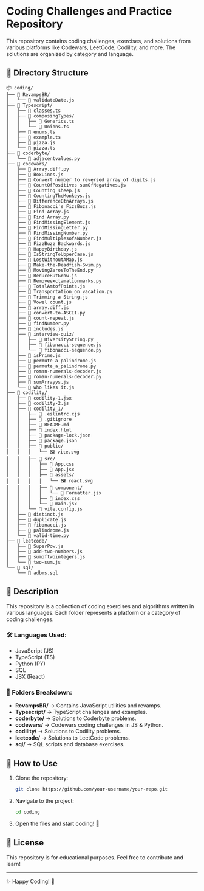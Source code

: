 # Coding Challenges and Practice Repository

This repository contains coding challenges, exercises, and solutions from various platforms like Codewars, LeetCode, Codility, and more. The solutions are organized by category and language.

## 📂 Directory Structure

```
📦 coding/
├── 📁 RevampsBR/
│   └── 📝 validateDate.js
├── 📁 Typescript/
│   ├── 📝 classes.ts
│   ├── 📁 composingTypes/
│   │   ├── 📝 Generics.ts
│   │   └── 📝 Unions.ts
│   ├── 📝 enums.ts
│   ├── 📝 example.ts
│   ├── 📝 pizza.js
│   └── 📝 pizza.ts
├── 📁 coderbyte/
│   └── 📝 adjacentvalues.py
├── 📁 codewars/
│   ├── 📝 Array.diff.py
│   ├── 📝 BoxLines.js
│   ├── 📝 Convert number to reversed array of digits.js
│   ├── 📝 CountOfPositives sumOfNegatives.js
│   ├── 📝 Counting sheep.js
│   ├── 📝 CountingTheMonkeys.js
│   ├── 📝 DifferenceBtnArrays.js
│   ├── 📝 Fibonacci's FizzBuzz.js
│   ├── 📝 Find Array.js
│   ├── 📝 Find Array.py
│   ├── 📝 FindMissingElement.js
│   ├── 📝 FindMissingLetter.py
│   ├── 📝 FindMissingNumber.py
│   ├── 📝 FindMultiplesofaNumber.js
│   ├── 📝 FizzBuzz Backwards.js
│   ├── 📝 HappyBirthday.js
│   ├── 📝 IsStringToUpperCase.js
│   ├── 📝 LostWithoutAMap.js
│   ├── 📝 Make-the-Deadfish-Swim.py
│   ├── 📝 MovingZerosToTheEnd.py
│   ├── 📝 ReduceButGrow.js
│   ├── 📝 Removeexclamationmarks.py
│   ├── 📝 TotalAmtofPoints.js
│   ├── 📝 Transportation on vacation.py
│   ├── 📝 Trimming a String.js
│   ├── 📝 Vowel count.js
│   ├── 📝 array.diff.js
│   ├── 📝 convert-to-ASCII.py
│   ├── 📝 count-repeat.js
│   ├── 📝 findNumber.py
│   ├── 📝 includes.js
│   ├── 📁 interview-quiz/
│   │   ├── 📝 DiversityString.py
│   │   ├── 📝 fibonacci-sequence.js
│   │   └── 📝 fibonacci-sequence.py
│   ├── 📝 isPrime.js
│   ├── 📝 permute a palindrome.js
│   ├── 📝 permute_a_palindrome.py
│   ├── 📝 roman-numerals-decoder.js
│   ├── 📝 roman-numerals-decoder.py
│   ├── 📝 sumArrayys.js
│   └── 📝 who likes it.js
├── 📁 codility/
│   ├── 📝 codility-1.jsx
│   ├── 📝 codility-2.js
│   ├── 📁 codility_1/
│   │   ├── 📝 .eslintrc.cjs
│   │   ├── 📝 .gitignore
│   │   ├── 📝 README.md
│   │   ├── 📝 index.html
│   │   ├── 📝 package-lock.json
│   │   ├── 📝 package.json
│   │   ├── 📁 public/
│   │   │   └── 🖼 vite.svg
│   │   ├── 📁 src/
│   │   │   ├── 🎨 App.css
│   │   │   ├── 📝 App.jsx
│   │   │   ├── 📁 assets/
│   │   │   │   └── 🖼 react.svg
│   │   │   ├── 📁 component/
│   │   │   │   └── 📝 Formatter.jsx
│   │   │   ├── 🎨 index.css
│   │   │   └── 📝 main.jsx
│   │   └── 📝 vite.config.js
│   ├── 📝 distinct.js
│   ├── 📝 duplicate.js
│   ├── 📝 fibonacci.js
│   ├── 📝 palindrome.js
│   └── 📝 valid-time.py
├── 📁 leetcode/
│   ├── 📝 SuperPow.js
│   ├── 📝 add-two-numbers.js
│   ├── 📝 sumoftwointegers.js
│   └── 📝 two-sum.js
└── 📁 sql/
    └── 📝 adbms.sql
```

## 📌 Description
This repository is a collection of coding exercises and algorithms written in various languages. Each folder represents a platform or a category of coding challenges.

### 🛠 Languages Used:
- JavaScript (JS)
- TypeScript (TS)
- Python (PY)
- SQL
- JSX (React)

### 📁 Folders Breakdown:
- **RevampsBR/** → Contains JavaScript utilities and revamps.
- **Typescript/** → TypeScript challenges and examples.
- **coderbyte/** → Solutions to Coderbyte problems.
- **codewars/** → Codewars coding challenges in JS & Python.
- **codility/** → Solutions to Codility problems.
- **leetcode/** → Solutions to LeetCode problems.
- **sql/** → SQL scripts and database exercises.

## 🚀 How to Use
1. Clone the repository:
   ```bash
   git clone https://github.com/your-username/your-repo.git
   ```
2. Navigate to the project:
   ```bash
   cd coding
   ```
3. Open the files and start coding! 🎯

## 📜 License
This repository is for educational purposes. Feel free to contribute and learn!

---
✨ Happy Coding! 🚀

